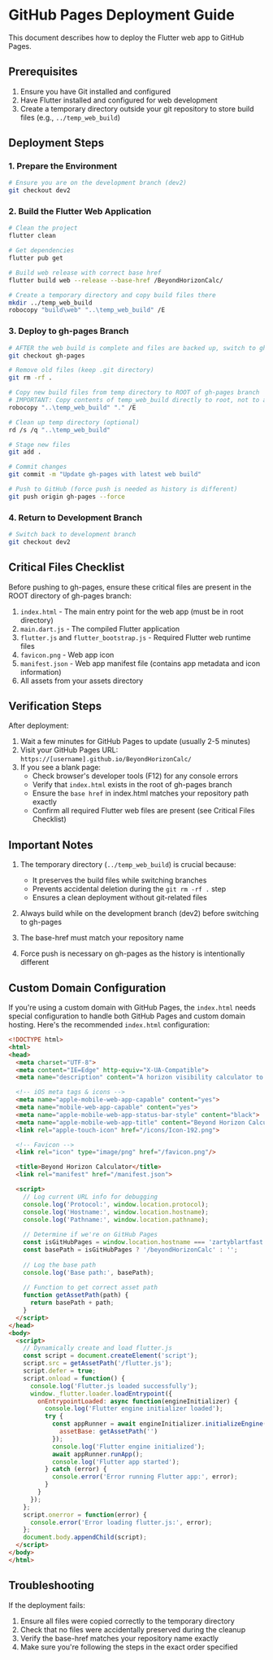 # GitHub Pages Deployment Guide

This document describes how to deploy the Flutter web app to GitHub Pages.

## Prerequisites

1. Ensure you have Git installed and configured
2. Have Flutter installed and configured for web development
3. Create a temporary directory outside your git repository to store build files (e.g., `../temp_web_build`)

## Deployment Steps

### 1. Prepare the Environment

```bash
# Ensure you are on the development branch (dev2)
git checkout dev2
```

### 2. Build the Flutter Web Application

```bash
# Clean the project
flutter clean

# Get dependencies
flutter pub get

# Build web release with correct base href
flutter build web --release --base-href /BeyondHorizonCalc/

# Create a temporary directory and copy build files there
mkdir ../temp_web_build
robocopy "build\web" "..\temp_web_build" /E
```

### 3. Deploy to gh-pages Branch

```bash
# AFTER the web build is complete and files are backed up, switch to gh-pages branch
git checkout gh-pages

# Remove old files (keep .git directory)
git rm -rf .

# Copy new build files from temp directory to ROOT of gh-pages branch
# IMPORTANT: Copy contents of temp_web_build directly to root, not to a subdirectory
robocopy "..\temp_web_build" "." /E

# Clean up temp directory (optional)
rd /s /q "..\temp_web_build"

# Stage new files
git add .

# Commit changes
git commit -m "Update gh-pages with latest web build"

# Push to GitHub (force push is needed as history is different)
git push origin gh-pages --force
```

### 4. Return to Development Branch

```bash
# Switch back to development branch
git checkout dev2
```

## Critical Files Checklist

Before pushing to gh-pages, ensure these critical files are present in the ROOT directory of gh-pages branch:
1. `index.html` - The main entry point for the web app (must be in root directory)
2. `main.dart.js` - The compiled Flutter application
3. `flutter.js` and `flutter_bootstrap.js` - Required Flutter web runtime files
4. `favicon.png` - Web app icon
5. `manifest.json` - Web app manifest file (contains app metadata and icon information)
6. All assets from your assets directory

## Verification Steps

After deployment:
1. Wait a few minutes for GitHub Pages to update (usually 2-5 minutes)
2. Visit your GitHub Pages URL: `https://[username].github.io/BeyondHorizonCalc/`
3. If you see a blank page:
   - Check browser's developer tools (F12) for any console errors
   - Verify that `index.html` exists in the root of gh-pages branch
   - Ensure the `base href` in index.html matches your repository path exactly
   - Confirm all required Flutter web files are present (see Critical Files Checklist)

## Important Notes

1. The temporary directory (`../temp_web_build`) is crucial because:
   - It preserves the build files while switching branches
   - Prevents accidental deletion during the `git rm -rf .` step
   - Ensures a clean deployment without git-related files

2. Always build while on the development branch (dev2) before switching to gh-pages
3. The base-href must match your repository name
4. Force push is necessary on gh-pages as the history is intentionally different

## Custom Domain Configuration

If you're using a custom domain with GitHub Pages, the `index.html` needs special configuration to handle both GitHub Pages and custom domain hosting. Here's the recommended `index.html` configuration:

```html
<!DOCTYPE html>
<html>
<head>
  <meta charset="UTF-8">
  <meta content="IE=Edge" http-equiv="X-UA-Compatible">
  <meta name="description" content="A horizon visibility calculator to show how much of a distant object is hidden by Earth's curvature">

  <!-- iOS meta tags & icons -->
  <meta name="apple-mobile-web-app-capable" content="yes">
  <meta name="mobile-web-app-capable" content="yes">
  <meta name="apple-mobile-web-app-status-bar-style" content="black">
  <meta name="apple-mobile-web-app-title" content="Beyond Horizon Calculator">
  <link rel="apple-touch-icon" href="/icons/Icon-192.png">

  <!-- Favicon -->
  <link rel="icon" type="image/png" href="/favicon.png"/>

  <title>Beyond Horizon Calculator</title>
  <link rel="manifest" href="/manifest.json">

  <script>
    // Log current URL info for debugging
    console.log('Protocol:', window.location.protocol);
    console.log('Hostname:', window.location.hostname);
    console.log('Pathname:', window.location.pathname);
    
    // Determine if we're on GitHub Pages
    const isGitHubPages = window.location.hostname === 'zartyblartfast.github.io';
    const basePath = isGitHubPages ? '/beyondHorizonCalc' : '';
    
    // Log the base path
    console.log('Base path:', basePath);
    
    // Function to get correct asset path
    function getAssetPath(path) {
      return basePath + path;
    }
  </script>
</head>
<body>
  <script>
    // Dynamically create and load flutter.js
    const script = document.createElement('script');
    script.src = getAssetPath('/flutter.js');
    script.defer = true;
    script.onload = function() {
      console.log('Flutter.js loaded successfully');
      window._flutter.loader.loadEntrypoint({
        onEntrypointLoaded: async function(engineInitializer) {
          console.log('Flutter engine initializer loaded');
          try {
            const appRunner = await engineInitializer.initializeEngine({
              assetBase: getAssetPath('')
            });
            console.log('Flutter engine initialized');
            await appRunner.runApp();
            console.log('Flutter app started');
          } catch (error) {
            console.error('Error running Flutter app:', error);
          }
        }
      });
    };
    script.onerror = function(error) {
      console.error('Error loading flutter.js:', error);
    };
    document.body.appendChild(script);
  </script>
</body>
</html>
```

## Troubleshooting

If the deployment fails:
1. Ensure all files were copied correctly to the temporary directory
2. Check that no files were accidentally preserved during the cleanup
3. Verify the base-href matches your repository name exactly
4. Make sure you're following the steps in the exact order specified
